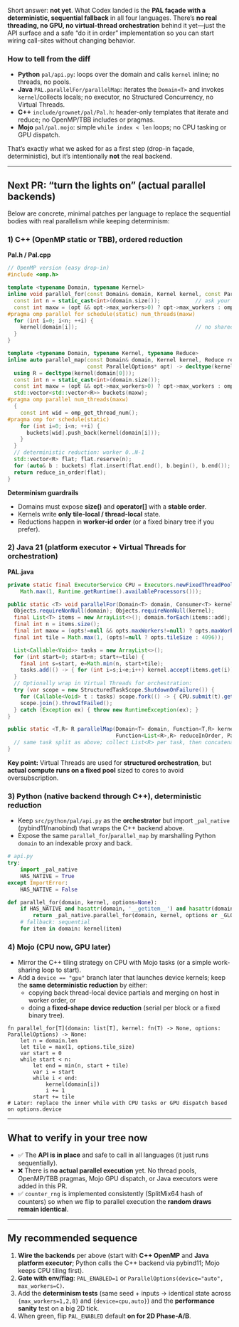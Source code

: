 Short answer: **not yet**. What Codex landed is the **PAL façade with a deterministic, sequential fallback** in all four languages. There’s **no real threading, no GPU, no virtual-thread orchestration** behind it yet—just the API surface and a safe “do it in order” implementation so you can start wiring call-sites without changing behavior.

### How to tell from the diff

- **Python** `pal/api.py`: loops over the domain and calls `kernel` inline; no threads, no pools.
- **Java** `PAL.parallelFor/parallelMap`: iterates the `Domain<T>` and invokes `kernel`/collects locals; no executor, no Structured Concurrency, no Virtual Threads.
- **C++** `include/grownet/pal/Pal.h`: header-only templates that iterate and reduce; no OpenMP/TBB includes or pragmas.
- **Mojo** `pal/pal.mojo`: simple `while index < len` loops; no CPU tasking or GPU dispatch.

That’s exactly what we asked for as a first step (drop-in façade, deterministic), but it’s intentionally **not** the real backend.

------

## Next PR: “turn the lights on” (actual parallel backends)

Below are concrete, minimal patches per language to replace the sequential bodies with real parallelism while keeping determinism:

### 1) C++ (OpenMP static or TBB), ordered reduction

**Pal.h / Pal.cpp**

```cpp
// OpenMP version (easy drop-in)
#include <omp.h>

template <typename Domain, typename Kernel>
inline void parallel_for(const Domain& domain, Kernel kernel, const ParallelOptions* opt) {
  const int n = static_cast<int>(domain.size());           // ask your domain for deterministic size
  const int maxw = (opt && opt->max_workers>0) ? opt->max_workers : omp_get_max_threads();
#pragma omp parallel for schedule(static) num_threads(maxw)
  for (int i=0; i<n; ++i) {
    kernel(domain[i]);                                     // no shared writes; tile-local only
  }
}

template <typename Domain, typename Kernel, typename Reduce>
inline auto parallel_map(const Domain& domain, Kernel kernel, Reduce reduce_in_order,
                         const ParallelOptions* opt) -> decltype(kernel(domain[0])) {
  using R = decltype(kernel(domain[0]));
  const int n = static_cast<int>(domain.size());
  const int maxw = (opt && opt->max_workers>0) ? opt->max_workers : omp_get_max_threads();
  std::vector<std::vector<R>> buckets(maxw);
#pragma omp parallel num_threads(maxw)
  {
    const int wid = omp_get_thread_num();
#pragma omp for schedule(static)
    for (int i=0; i<n; ++i) {
      buckets[wid].push_back(kernel(domain[i]));
    }
  }
  // deterministic reduction: worker 0..N-1
  std::vector<R> flat; flat.reserve(n);
  for (auto& b : buckets) flat.insert(flat.end(), b.begin(), b.end());
  return reduce_in_order(flat);
}
```

**Determinism guardrails**

- Domains must expose **size()** and **operator[]** with a **stable order**.
- Kernels write **only tile-local / thread-local** state.
- Reductions happen in **worker-id order** (or a fixed binary tree if you prefer).

### 2) Java 21 (platform executor + Virtual Threads for orchestration)

**PAL.java**

```java
private static final ExecutorService CPU = Executors.newFixedThreadPool(
    Math.max(1, Runtime.getRuntime().availableProcessors()));

public static <T> void parallelFor(Domain<T> domain, Consumer<T> kernel, ParallelOptions opts) {
  Objects.requireNonNull(domain); Objects.requireNonNull(kernel);
  final List<T> items = new ArrayList<>(); domain.forEach(items::add);       // stable order
  final int n = items.size();
  final int maxw = (opts!=null && opts.maxWorkers!=null) ? opts.maxWorkers : Runtime.getRuntime().availableProcessors();
  final int tile = Math.max(1, (opts!=null ? opts.tileSize : 4096));

  List<Callable<Void>> tasks = new ArrayList<>();
  for (int start=0; start<n; start+=tile) {
    final int s=start, e=Math.min(n, start+tile);
    tasks.add(() -> { for (int i=s;i<e;i++) kernel.accept(items.get(i)); return null; });
  }
  // Optionally wrap in Virtual Threads for orchestration:
  try (var scope = new StructuredTaskScope.ShutdownOnFailure()) {
    for (Callable<Void> t : tasks) scope.fork(() -> { CPU.submit(t).get(); return null; });
    scope.join().throwIfFailed();
  } catch (Exception ex) { throw new RuntimeException(ex); }
}

public static <T,R> R parallelMap(Domain<T> domain, Function<T,R> kernel,
                                  Function<List<R>,R> reduceInOrder, ParallelOptions opts) {
  // same task split as above; collect List<R> per task, then concatenate in submission order
}
```

**Key point:** Virtual Threads are used for **structured orchestration**, but **actual compute runs on a fixed pool** sized to cores to avoid oversubscription.

### 3) Python (native backend through C++), deterministic reduction

- Keep `src/python/pal/api.py` as the **orchestrator** but import `_pal_native` (pybind11/nanobind) that wraps the C++ backend above.
- Expose the same `parallel_for`/`parallel_map` by marshalling Python `domain` to an indexable proxy and back.

```python
# api.py
try:
    import _pal_native
    HAS_NATIVE = True
except ImportError:
    HAS_NATIVE = False

def parallel_for(domain, kernel, options=None):
    if HAS_NATIVE and hasattr(domain, '__getitem__') and hasattr(domain, '__len__'):
        return _pal_native.parallel_for(domain, kernel, options or _GLOBAL_OPTIONS)
    # fallback: sequential
    for item in domain: kernel(item)
```

### 4) Mojo (CPU now, GPU later)

- Mirror the C++ tiling strategy on CPU with Mojo tasks (or a simple work-sharing loop to start).
- Add a `device == "gpu"` branch later that launches device kernels; keep the **same deterministic reduction** by either:
  - copying back thread-local device partials and merging on host in worker order, or
  - doing a **fixed-shape device reduction** (serial per block or a fixed binary tree).

```mojo
fn parallel_for[T](domain: list[T], kernel: fn(T) -> None, options: ParallelOptions) -> None:
    let n = domain.len
    let tile = max(1, options.tile_size)
    var start = 0
    while start < n:
        let end = min(n, start + tile)
        var i = start
        while i < end:
            kernel(domain[i])
            i += 1
        start += tile
# Later: replace the inner while with CPU tasks or GPU dispatch based on options.device
```

------

## What to verify in your tree now

- ✅ The **API is in place** and safe to call in all languages (it just runs sequentially).
- ❌ There is **no actual parallel execution** yet. No thread pools, OpenMP/TBB pragmas, Mojo GPU dispatch, or Java executors were added in this PR.
- ✅ `counter_rng` is implemented consistently (SplitMix64 hash of counters) so when we flip to parallel execution the **random draws remain identical**.

------

## My recommended sequence

1. **Wire the backends** per above (start with **C++ OpenMP** and **Java platform executor**; Python calls the C++ backend via pybind11; Mojo keeps CPU tiling first).
2. **Gate with env/flag**: `PAL_ENABLED=1` or `ParallelOptions(device="auto", max_workers=C)`.
3. Add the **determinism tests** (same seed + inputs → identical state across `{max_workers=1,2,8}` and `{device=cpu,auto}`) and the **performance sanity** test on a big 2D tick.
4. When green, flip `PAL_ENABLED` default **on for 2D Phase-A/B**.

